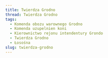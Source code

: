 ```yaml
---
title: Twierdza Grodno
thread: Twierdza Grodno
tags:
  - Komenda obozu warownego Grodno
  - Komenda uzupelnien koni
  - Kierownictwo rejonu intendentury Grondo
  - Twierdza Grodno
  - Łosośna
slug: twierdza-grodno
---
```


